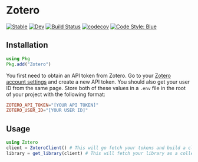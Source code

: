 # Zotero

[![Stable](https://img.shields.io/badge/docs-stable-blue.svg)](https://theogf.github.io/Zotero.jl/stable)
[![Dev](https://img.shields.io/badge/docs-dev-blue.svg)](https://theogf.github.io/Zotero.jl/dev)
[![Build Status](https://github.com/theogf/Zotero.jl/workflows/CI/badge.svg)](https://github.com/theogf/Zotero.jl/actions)
[![codecov](https://codecov.io/gh/theogf/Zotero.jl/branch/main/graph/badge.svg?token=AXHVQME9M5)](https://codecov.io/gh/theogf/Zotero.jl)
[![Code Style: Blue](https://img.shields.io/badge/code%20style-blue-4495d1.svg)](https://github.com/invenia/BlueStyle)

## Installation

```julia
using Pkg
Pkg.add("Zotero")
```

You first need to obtain an API token from Zotero.
Go to your [Zotero account settings](https://www.zotero.org/settings/keys) and create a new API token.
You should also get your user ID from the same page.
Store both of these values in a `.env` file in the root of your project with
the following format:

```toml
ZOTERO_API_TOKEN="[YOUR API TOKEN]"
ZOTERO_USER_ID="[YOUR USER ID]"
```

## Usage

```julia
using Zotero
client = ZoteroClient() # This will go fetch your tokens and build a client
library = get_library(client) # This will fetch your library as a collection of collections.
```
